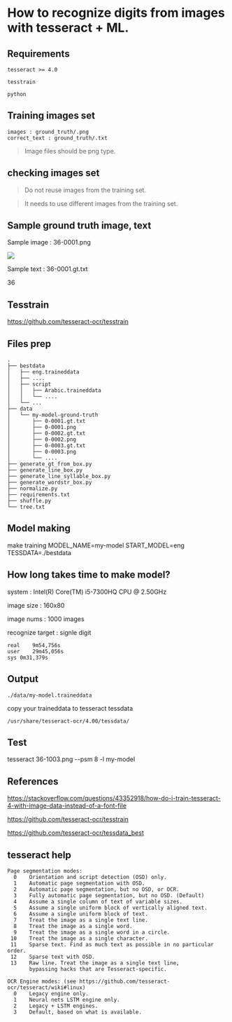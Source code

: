 # How to recognize digits from images with tesseract + ML.

## Requirements

```
tesseract >= 4.0

tesstrain

python
```

## Training images set
```
images : ground_truth/.png
correct_text : ground_truth/.txt
```
> Image files should be png type.

## checking images set

> Do not reuse images from the training set.

> It needs to use different images from the training set.

## Sample ground truth image, text
Sample image : 36-0001.png

![](./Sample/36-0001.png)

Sample text : 36-0001.gt.txt

36

## Tesstrain

https://github.com/tesseract-ocr/tesstrain

## Files prep

```
.
├── bestdata
│   ├── eng.traineddata
│   ├── ....
│   ├── script
│   │   ├── Arabic.traineddata
│   │   └── ....
│   └── ...
├── data
│   └── my-model-ground-truth
│       ├── 0-0001.gt.txt
│       ├── 0-0001.png
│       ├── 0-0002.gt.txt
│       ├── 0-0002.png
│       ├── 0-0003.gt.txt
│       ├── 0-0003.png
│       └── ....
├── generate_gt_from_box.py
├── generate_line_box.py
├── generate_line_syllable_box.py
├── generate_wordstr_box.py
├── normalize.py
├── requirements.txt
├── shuffle.py
└── tree.txt
```

## Model making

make training MODEL_NAME=my-model START_MODEL=eng TESSDATA=./bestdata

## How long takes time to make model?

system :  Intel(R) Core(TM) i5-7300HQ CPU @ 2.50GHz

image size : 160x80

image nums : 1000 images

recognize target : signle digit

```
real	9m54,756s
user	29m45,056s
sys	0m31,379s
```

## Output

```
./data/my-model.traineddata
```

copy your traineddata to tesseract tessdata
```
/usr/share/tesseract-ocr/4.00/tessdata/
```

## Test

tesseract 36-1003.png --psm 8 -l my-model

## References

https://stackoverflow.com/questions/43352918/how-do-i-train-tesseract-4-with-image-data-instead-of-a-font-file

https://github.com/tesseract-ocr/tesstrain

https://github.com/tesseract-ocr/tessdata_best

## tesseract help
```
Page segmentation modes:
  0    Orientation and script detection (OSD) only.
  1    Automatic page segmentation with OSD.
  2    Automatic page segmentation, but no OSD, or OCR.
  3    Fully automatic page segmentation, but no OSD. (Default)
  4    Assume a single column of text of variable sizes.
  5    Assume a single uniform block of vertically aligned text.
  6    Assume a single uniform block of text.
  7    Treat the image as a single text line.
  8    Treat the image as a single word.
  9    Treat the image as a single word in a circle.
 10    Treat the image as a single character.
 11    Sparse text. Find as much text as possible in no particular order.
 12    Sparse text with OSD.
 13    Raw line. Treat the image as a single text line,
       bypassing hacks that are Tesseract-specific.

OCR Engine modes: (see https://github.com/tesseract-ocr/tesseract/wiki#linux)
  0    Legacy engine only.
  1    Neural nets LSTM engine only.
  2    Legacy + LSTM engines.
  3    Default, based on what is available.
```

